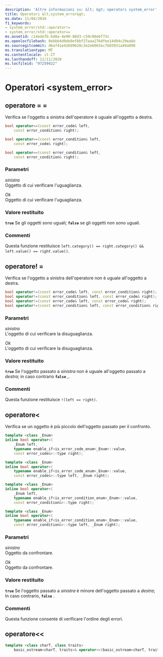 ```yaml
---
description: 'Altre informazioni su: &lt; &gt; operatori system_error'
title: Operatori &lt;system_error&gt;
ms.date: 11/04/2016
f1_keywords:
- system_error/std::operator!=
- system_error/std::operator==
ms.assetid: c14edefb-bd8a-4e90-88d3-c59c98e6f73c
ms.openlocfilehash: 0ebbb4d9de0ef8bf27aaa276dfee14d94c29eabb
ms.sourcegitcommit: d6af41e42699628c3e2e6063ec7b03931a49a098
ms.translationtype: MT
ms.contentlocale: it-IT
ms.lasthandoff: 12/11/2020
ms.locfileid: "97259422"
---
```

# <a name="ltsystem_errorgt-operators"></a>Operatori &lt;system_error&gt;

## <a name="operator"></a><a name="op_eq_eq"></a> operatore = =

Verifica se l'oggetto a sinistra dell'operatore è uguale all'oggetto a destra.

```cpp
bool operator==(const error_code& left,
    const error_condition& right);

bool operator==(const error_condition& left,
    const error_code& right);

bool operator==(const error_condition& left,
    const error_condition& right);
```

### <a name="parameters"></a>Parametri

*sinistra*\
Oggetto di cui verificare l'uguaglianza.

*Ok*\
Oggetto di cui verificare l'uguaglianza.

### <a name="return-value"></a>Valore restituito

**`true`** Se gli oggetti sono uguali; **`false`** se gli oggetti non sono uguali.

### <a name="remarks"></a>Commenti

Questa funzione restituisce `left.category() == right.category() && left.value() == right.value()`.

## <a name="operator"></a><a name="op_neq"></a> operatore! =

Verifica se l'oggetto a sinistra dell'operatore non è uguale all'oggetto a destra.

```cpp
bool operator!=(const error_code& left, const error_condition& right);
bool operator!=(const error_condition& left, const error_code& right);
bool operator!=(const error_code& left, const error_code& right);
bool operator!=(const error_condition& left, const error_condition& right);
```

### <a name="parameters"></a>Parametri

*sinistra*\
L'oggetto di cui verificare la disuguaglianza.

*Ok*\
L'oggetto di cui verificare la disuguaglianza.

### <a name="return-value"></a>Valore restituito

**`true`** Se l'oggetto passato a *sinistra* non è uguale all'oggetto passato a *destra*; in caso contrario **`false`** ,.

### <a name="remarks"></a>Commenti

Questa funzione restituisce `!(left == right)`.

## <a name="operatorlt"></a><a name="op_lt"></a> operatore&lt;

Verifica se un oggetto è più piccolo dell'oggetto passato per il confronto.

```cpp
template <class _Enum>
inline bool operator<(
    _Enum left,
    typename enable_if<is_error_code_enum<_Enum>::value,
    const error_code&>::type right);

template <class _Enum>
inline bool operator<(
    typename enable_if<is_error_code_enum<_Enum>::value,
    const error_code&>::type left, _Enum right);

template <class _Enum>
inline bool operator<(
    _Enum left,
    typename enable_if<is_error_condition_enum<_Enum>::value,
    const error_condition&>::type right);

template <class _Enum>
inline bool operator<(
    typename enable_if<is_error_condition_enum<_Enum>::value,
    const error_condition&>::type left, _Enum right);
```

### <a name="parameters"></a>Parametri

*sinistra*\
Oggetto da confrontare.

*Ok*\
Oggetto da confrontare.

### <a name="return-value"></a>Valore restituito

**`true`** Se l'oggetto passato a *sinistra* è minore dell'oggetto passato a *destra*; In caso contrario, **`false`** .

### <a name="remarks"></a>Commenti

Questa funzione consente di verificare l'ordine degli errori.

## <a name="operatorltlt"></a><a name="op_ostream"></a> operatore&lt;&lt;

```cpp
template <class charT, class traits>
    basic_ostream<charT, traits>& operator<<(basic_ostream<charT, traits>& os, const error_code& ec);
```
